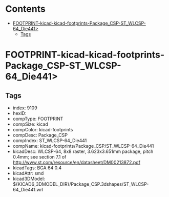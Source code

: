 



Contents
========

* [FOOTPRINT-kicad-kicad-footprints-Package_CSP-ST_WLCSP-64_Die441>](#footprint-kicad-kicad-footprints-package_csp-st_wlcsp-64_die441)
	* [Tags](#tags)

# FOOTPRINT-kicad-kicad-footprints-Package_CSP-ST_WLCSP-64_Die441>

## Tags

- index: 9109
- hexID: 
- oompType: FOOTPRINT
- oompSize: kicad
- oompColor: kicad-footprints
- oompDesc: Package_CSP
- oompIndex: ST_WLCSP-64_Die441
- oompName: kicad-footprints/Package_CSP/ST_WLCSP-64_Die441
- kicadDesc: WLCSP-64, 8x8 raster, 3.623x3.651mm package, pitch 0.4mm; see section 7.1 of http://www.st.com/resource/en/datasheet/DM00213872.pdf
- kicadTags: BGA 64 0.4
- kicadAttr: smd
- kicad3DModel: ${KICAD6_3DMODEL_DIR}/Package_CSP.3dshapes/ST_WLCSP-64_Die441.wrl
